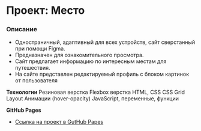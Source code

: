 # Проект: Место

### Описание
* Одностраничный, адаптивный для всех устройств, сайт сверстанный при помощи Figma.
* Предназначен для ознакомительного просмотра.
* Сайт предлагает информацию по интересным местам для путешествия.
* На сайте представлен редактируемый профиль с блоком картинок от пользователя

**Технологии**
Резиновая верстка
Flexbox верстка
HTML, CSS
CSS Grid Layout
Анимации (hover-opacity)
JavaScript, переменные, функции

**GitHub Pages**
* [Ссылка на проект в GutHub Papes]()